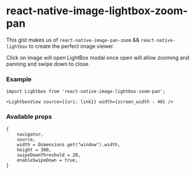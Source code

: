 # react-native-image-lightbox-zoom-pan

This gist makes us of `react-native-image-pan-zoom` && `react-native-lightbox` to create the perfect image viewer.

Click on image will open LightBox modal once open will allow zooming and panning and swipe down to close.

### Example

```
import Lightbox from 'react-native-image-lightbox-zoom-pan';

<LightboxView source={{uri: link}} width={screen_width - 40} />
```

### Available props

```
{
    navigator,
    source,
    width = Dimensions.get("window").width,
    height = 300,
    swipeDownThreshold = 20,
    enableSwipeDown = true,
}
```